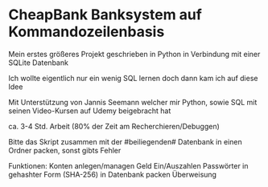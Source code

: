 # CheapBank Banksystem auf Kommandozeilenbasis

Mein erstes größeres Projekt
geschrieben in Python in Verbindung mit einer SQLite Datenbank

Ich wollte eigentlich nur ein wenig SQL lernen doch dann kam ich auf diese Idee

Mit Unterstützung von Jannis Seemann welcher mir Python, sowie SQL mit seinen Video-Kursen auf Udemy beigebracht hat

ca. 3-4 Std. Arbeit (80% der Zeit am Recherchieren/Debuggen)

Bitte das Skript zusammen mit der #beiliegenden# Datenbank in einen Ordner packen, sonst gibts Fehler

Funktionen:
Konten anlegen/managen
Geld Ein/Auszahlen
Passwörter in gehashter Form (SHA-256) in Datenbank packen
Überweisung
